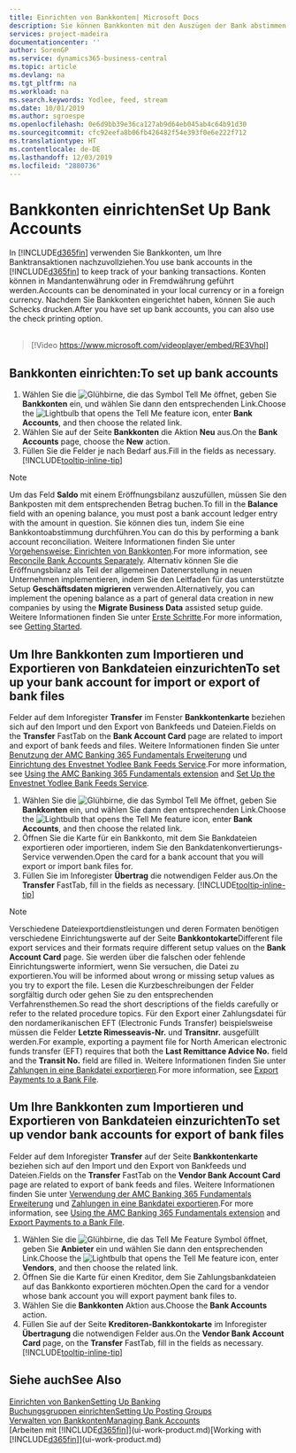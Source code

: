 ```yaml
---
title: Einrichten von Bankkonten| Microsoft Docs
description: Sie können Bankkonten mit den Auszügen der Bank abstimmen.
services: project-madeira
documentationcenter: ''
author: SorenGP
ms.service: dynamics365-business-central
ms.topic: article
ms.devlang: na
ms.tgt_pltfrm: na
ms.workload: na
ms.search.keywords: Yodlee, feed, stream
ms.date: 10/01/2019
ms.author: sgroespe
ms.openlocfilehash: 0e6d9bb39e36ca127ab9d64eb045ab4c64b91d30
ms.sourcegitcommit: cfc92eefa8b06fb426482f54e393f0e6e222f712
ms.translationtype: HT
ms.contentlocale: de-DE
ms.lasthandoff: 12/03/2019
ms.locfileid: "2880736"
---
```

# <a name="set-up-bank-accounts"></a><span data-ttu-id="f064f-103">Bankkonten einrichten</span><span class="sxs-lookup"><span data-stu-id="f064f-103">Set Up Bank Accounts</span></span>
<span data-ttu-id="f064f-104">In [!INCLUDE[d365fin](includes/d365fin_md.md)] verwenden Sie Bankkonten, um Ihre Banktransaktionen nachzuvollziehen.</span><span class="sxs-lookup"><span data-stu-id="f064f-104">You use bank accounts in the [!INCLUDE[d365fin](includes/d365fin_md.md)] to keep track of your banking transactions.</span></span> <span data-ttu-id="f064f-105">Konten können in Mandantenwährung oder in Fremdwährung geführt werden.</span><span class="sxs-lookup"><span data-stu-id="f064f-105">Accounts can be denominated in your local currency or in a foreign currency.</span></span> <span data-ttu-id="f064f-106">Nachdem Sie Bankkonten eingerichtet haben, können Sie auch Schecks drucken.</span><span class="sxs-lookup"><span data-stu-id="f064f-106">After you have set up bank accounts, you can also use the check printing option.</span></span><br><br>  

> [!Video https://www.microsoft.com/videoplayer/embed/RE3Vhpl]

## <a name="to-set-up-bank-accounts"></a><span data-ttu-id="f064f-107">Bankkonten einrichten:</span><span class="sxs-lookup"><span data-stu-id="f064f-107">To set up bank accounts</span></span>
1. <span data-ttu-id="f064f-108">Wählen Sie die ![Glühbirne, die das Symbol Tell Me](media/ui-search/search_small.png "Tell Me-Funktion") öffnet, geben Sie **Bankkonten** ein, und wählen Sie dann den entsprechenden Link.</span><span class="sxs-lookup"><span data-stu-id="f064f-108">Choose the ![Lightbulb that opens the Tell Me feature](media/ui-search/search_small.png "Tell me what you want to do") icon, enter **Bank Accounts**, and then choose the related link.</span></span>
2. <span data-ttu-id="f064f-109">Wählen Sie auf der Seite **Bankkonten** die Aktion **Neu** aus.</span><span class="sxs-lookup"><span data-stu-id="f064f-109">On the **Bank Accounts** page, choose the **New** action.</span></span>
3. <span data-ttu-id="f064f-110">Füllen Sie die Felder je nach Bedarf aus.</span><span class="sxs-lookup"><span data-stu-id="f064f-110">Fill in the fields as necessary.</span></span> [!INCLUDE[tooltip-inline-tip](includes/tooltip-inline-tip_md.md)]

> [!NOTE]
> <span data-ttu-id="f064f-111">Um das Feld **Saldo** mit einem Eröffnungsbilanz auszufüllen, müssen Sie den Bankposten mit dem entsprechenden Betrag buchen.</span><span class="sxs-lookup"><span data-stu-id="f064f-111">To fill in the **Balance** field with an opening balance, you must post a bank account ledger entry with the amount in question.</span></span> <span data-ttu-id="f064f-112">Sie können dies tun, indem Sie eine Bankkontoabstimmung durchführen.</span><span class="sxs-lookup"><span data-stu-id="f064f-112">You can do this by performing a bank account reconciliation.</span></span> <span data-ttu-id="f064f-113">Weitere Informationen finden Sie unter [Vorgehensweise: Einrichten von Bankkonten](bank-how-reconcile-bank-accounts-separately.md).</span><span class="sxs-lookup"><span data-stu-id="f064f-113">For more information, see [Reconcile Bank Accounts Separately](bank-how-reconcile-bank-accounts-separately.md).</span></span> <span data-ttu-id="f064f-114">Alternativ können Sie die Eröffnungsbilanz als Teil der allgemeinen Datenerstellung in neuen Unternehmen implementieren, indem Sie den Leitfaden für das unterstützte Setup **Geschäftsdaten migrieren** verwenden.</span><span class="sxs-lookup"><span data-stu-id="f064f-114">Alternatively, you can implement the opening balance as a part of general data creation in new companies by using the **Migrate Business Data** assisted setup guide.</span></span> <span data-ttu-id="f064f-115">Weitere Informationen finden Sie unter [Erste Schritte](product-get-started.md).</span><span class="sxs-lookup"><span data-stu-id="f064f-115">For more information, see [Getting Started](product-get-started.md).</span></span>

## <a name="to-set-up-your-bank-account-for-import-or-export-of-bank-files"></a><span data-ttu-id="f064f-116">Um Ihre Bankkonten zum Importieren und Exportieren von Bankdateien einzurichten</span><span class="sxs-lookup"><span data-stu-id="f064f-116">To set up your bank account for import or export of bank files</span></span>
<span data-ttu-id="f064f-117">Felder auf dem Inforegister **Transfer** im Fenster **Bankkontenkarte** beziehen sich auf den Import und den Export von Bankfeeds und Dateien.</span><span class="sxs-lookup"><span data-stu-id="f064f-117">Fields on the **Transfer** FastTab on the **Bank Account Card** page are related to import and export of bank feeds and files.</span></span> <span data-ttu-id="f064f-118">Weitere Informationen finden Sie unter [Benutzung der AMC Banking 365 Fundamentals Erweiterung](ui-extensions-amc-banking.md) und [Einrichtung des Envestnet Yodlee Bank Feeds Service](bank-how-setup-bank-statement-service.md).</span><span class="sxs-lookup"><span data-stu-id="f064f-118">For more information, see [Using the AMC Banking 365 Fundamentals extension](ui-extensions-amc-banking.md) and [Set Up the Envestnet Yodlee Bank Feeds Service](bank-how-setup-bank-statement-service.md).</span></span>

1. <span data-ttu-id="f064f-119">Wählen Sie die ![Glühbirne, die das Symbol Tell Me](media/ui-search/search_small.png "Tell Me-Funktion") öffnet, geben Sie **Bankkonten** ein, und wählen Sie dann den entsprechenden Link.</span><span class="sxs-lookup"><span data-stu-id="f064f-119">Choose the ![Lightbulb that opens the Tell Me feature](media/ui-search/search_small.png "Tell me what you want to do") icon, enter **Bank Accounts**, and then choose the related link.</span></span>
2. <span data-ttu-id="f064f-120">Öffnen Sie die Karte für ein Bankkonto, mit dem Sie Bankdateien exportieren oder importieren, indem Sie den Bankdatenkonvertierungs-Service verwenden.</span><span class="sxs-lookup"><span data-stu-id="f064f-120">Open the card for a bank account that you will export or import bank files for.</span></span>
3. <span data-ttu-id="f064f-121">Füllen Sie im Inforegister **Übertrag** die notwendigen Felder aus.</span><span class="sxs-lookup"><span data-stu-id="f064f-121">On the **Transfer** FastTab, fill in the fields as necessary.</span></span> [!INCLUDE[tooltip-inline-tip](includes/tooltip-inline-tip_md.md)]

> [!NOTE]  
>   <span data-ttu-id="f064f-122">Verschiedene Dateiexportdienstleistungen und deren Formaten benötigen verschiedene Einrichtungswerte auf der Seite **Bankkontokarte**</span><span class="sxs-lookup"><span data-stu-id="f064f-122">Different file export services and their formats require different setup values on the **Bank Account Card** page.</span></span> <span data-ttu-id="f064f-123">Sie werden über die falschen oder fehlende Einrichtungswerte informiert, wenn Sie versuchen, die Datei zu exportieren.</span><span class="sxs-lookup"><span data-stu-id="f064f-123">You will be informed about wrong or missing setup values as you try to export the file.</span></span> <span data-ttu-id="f064f-124">Lesen die Kurzbeschreibungen der Felder sorgfältig durch oder gehen Sie zu den entsprechenden Verfahrensthemen.</span><span class="sxs-lookup"><span data-stu-id="f064f-124">So read the short descriptions of the fields carefully or refer to the related procedure topics.</span></span> <span data-ttu-id="f064f-125">Für den Export einer Zahlungsdatei für den nordamerikanischen EFT (Electronic Funds Transfer) beispielsweise müssen die Felder **Letzte Rimesseavis-Nr.** und **Transitnr.** ausgefüllt werden.</span><span class="sxs-lookup"><span data-stu-id="f064f-125">For example, exporting a payment file for North American electronic funds transfer (EFT) requires that both the **Last Remittance Advice No.** field and the **Transit No.** field are filled in.</span></span> <span data-ttu-id="f064f-126">Weitere Informationen finden Sie unter [Zahlungen in eine Bankdatei exportieren](payables-how-export-payments-bank-file.md).</span><span class="sxs-lookup"><span data-stu-id="f064f-126">For more information, see [Export Payments to a Bank File](payables-how-export-payments-bank-file.md).</span></span>

## <a name="to-set-up-vendor-bank-accounts-for-export-of-bank-files"></a><span data-ttu-id="f064f-127">Um Ihre Bankkonten zum Importieren und Exportieren von Bankdateien einzurichten</span><span class="sxs-lookup"><span data-stu-id="f064f-127">To set up vendor bank accounts for export of bank files</span></span>
<span data-ttu-id="f064f-128">Felder auf dem Inforegister **Transfer** auf der Seite **Bankkontenkarte** beziehen sich auf den Import und den Export von Bankfeeds und Dateien.</span><span class="sxs-lookup"><span data-stu-id="f064f-128">Fields on the **Transfer** FastTab on the **Vendor Bank Account Card** page are related to export of bank feeds and files.</span></span> <span data-ttu-id="f064f-129">Weitere Informationen finden Sie unter [Verwendung der AMC Banking 365 Fundamentals Erweiterung](ui-extensions-amc-banking.md) und [Zahlungen in eine Bankdatei exportieren](payables-how-export-payments-bank-file.md).</span><span class="sxs-lookup"><span data-stu-id="f064f-129">For more information, see [Using the AMC Banking 365 Fundamentals extension](ui-extensions-amc-banking.md) and [Export Payments to a Bank File](payables-how-export-payments-bank-file.md).</span></span>

1. <span data-ttu-id="f064f-130">Wählen Sie die ![Glühbirne, die das Tell Me Feature](media/ui-search/search_small.png "Tell Me-Funktion") Symbol öffnet, geben Sie **Anbieter** ein und wählen Sie dann den entsprechenden Link.</span><span class="sxs-lookup"><span data-stu-id="f064f-130">Choose the ![Lightbulb that opens the Tell Me feature](media/ui-search/search_small.png "Tell me what you want to do") icon, enter **Vendors**, and then choose the related link.</span></span>
2. <span data-ttu-id="f064f-131">Öffnen Sie die Karte für einen Kreditor, dem Sie Zahlungsbankdateien auf das Bankkonto exportieren möchten.</span><span class="sxs-lookup"><span data-stu-id="f064f-131">Open the card for a vendor whose bank account you will export payment bank files to.</span></span>
3. <span data-ttu-id="f064f-132">Wählen Sie die **Bankkonten** Aktion aus.</span><span class="sxs-lookup"><span data-stu-id="f064f-132">Choose the **Bank Accounts** action.</span></span>
3. <span data-ttu-id="f064f-133">Füllen Sie auf der Seite **Kreditoren-Bankkontokarte** im Inforegister **Übertragung** die notwendigen Felder aus.</span><span class="sxs-lookup"><span data-stu-id="f064f-133">On the **Vendor Bank Account Card** page, on the **Transfer** FastTab, fill in the fields as necessary.</span></span> [!INCLUDE[tooltip-inline-tip](includes/tooltip-inline-tip_md.md)]

## <a name="see-also"></a><span data-ttu-id="f064f-134">Siehe auch</span><span class="sxs-lookup"><span data-stu-id="f064f-134">See Also</span></span>
[<span data-ttu-id="f064f-135">Einrichten von Banken</span><span class="sxs-lookup"><span data-stu-id="f064f-135">Setting Up Banking</span></span>](bank-setup-banking.md)  
[<span data-ttu-id="f064f-136">Buchungsgruppen einrichten</span><span class="sxs-lookup"><span data-stu-id="f064f-136">Setting Up Posting Groups</span></span>](finance-posting-groups.md)  
[<span data-ttu-id="f064f-137">Verwalten von Bankkonten</span><span class="sxs-lookup"><span data-stu-id="f064f-137">Managing Bank Accounts</span></span>](bank-manage-bank-accounts.md)  
<span data-ttu-id="f064f-138">[Arbeiten mit [!INCLUDE[d365fin](includes/d365fin_md.md)]](ui-work-product.md)</span><span class="sxs-lookup"><span data-stu-id="f064f-138">[Working with [!INCLUDE[d365fin](includes/d365fin_md.md)]](ui-work-product.md)</span></span>
